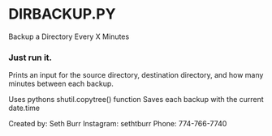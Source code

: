 # DIRBACKUP.PY
Backup a Directory Every X Minutes


### Just run it. 


Prints an input for the source directory, destination directory, and how many minutes between each backup.

Uses pythons shutil.copytree() function
Saves each backup with the current date.time


Created by: Seth Burr
Instagram: sethtburr
Phone: 774-766-7740
